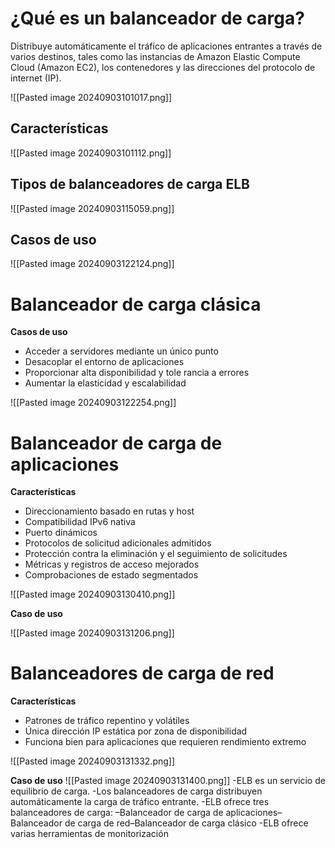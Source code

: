 
# ¿Qué es un balanceador de carga? 
Distribuye automáticamente el tráfico de aplicaciones entrantes a través de varios destinos, tales como las instancias de Amazon Elastic Compute Cloud (Amazon EC2), los contenedores y las direcciones del protocolo de internet (IP).

![[Pasted image 20240903101017.png]]

## Características

![[Pasted image 20240903101112.png]]

## Tipos de balanceadores de carga ELB
![[Pasted image 20240903115059.png]]

## Casos de uso

![[Pasted image 20240903122124.png]]

# Balanceador de carga clásica

**Casos de uso**
- Acceder a servidores mediante un único punto 
- Desacoplar el entorno de aplicaciones 
- Proporcionar alta disponibilidad y tole rancia a errores
- Aumentar la elasticidad y escalabilidad

![[Pasted image 20240903122254.png]]

# Balanceador de carga de aplicaciones

**Características**
- Direccionamiento basado en rutas y host 
- Compatibilidad IPv6 nativa
- Puerto dinámicos
- Protocolos de solicitud adicionales admitidos
- Protección contra la eliminación y el seguimiento de solicitudes
- Métricas y registros de acceso mejorados
- Comprobaciones de estado segmentados
  
![[Pasted image 20240903130410.png]]

**Caso de uso**

![[Pasted image 20240903131206.png]]

# Balanceadores de carga de red

**Características**
- Patrones de tráfico repentino y volátiles
- Única dirección IP estática por zona de disponibilidad
- Funciona bien para aplicaciones que requieren rendimiento extremo

![[Pasted image 20240903131332.png]]

**Caso de uso**
![[Pasted image 20240903131400.png]]
	-ELB es un servicio de equilibrio de carga.
	-Los balanceadores de carga distribuyen automáticamente la carga de tráfico entrante. 
	-ELB ofrece tres balanceadores de carga:
	–Balanceador de carga de aplicaciones–Balanceador de carga de red–Balanceador de carga clásico
	-ELB ofrece varias herramientas de monitorización